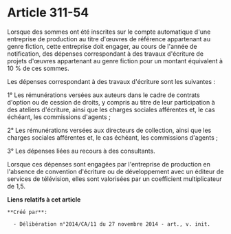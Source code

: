 # Article 311-54

Lorsque des sommes ont été inscrites sur le compte automatique d'une entreprise de production au titre d'œuvres de référence
appartenant au genre fiction, cette entreprise doit engager, au cours de l'année de notification, des dépenses correspondant
à des travaux d'écriture de projets d'œuvres appartenant au genre fiction pour un montant équivalent à 10 % de ces sommes. 

Les dépenses correspondant à des travaux d'écriture sont les suivantes : 

1° Les rémunérations versées aux auteurs dans le cadre de contrats d'option ou de cession de droits, y compris au titre de
leur participation à des ateliers d'écriture, ainsi que les charges sociales afférentes et, le cas échéant, les commissions
d'agents ; 

2° Les rémunérations versées aux directeurs de collection, ainsi que les charges sociales afférentes et, le cas échéant, les
commissions d'agents ; 

3° Les dépenses liées au recours à des consultants. 

Lorsque ces dépenses sont engagées par l'entreprise de production en l'absence de convention d'écriture ou de développement
avec un éditeur de services de télévision, elles sont valorisées par un coefficient multiplicateur de 1,5.

**Liens relatifs à cet article**

	**Créé par**:

	  - Délibération n°2014/CA/11 du 27 novembre 2014 - art., v. init.
